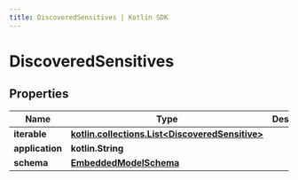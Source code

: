 ```yaml
---
title: DiscoveredSensitives | Kotlin SDK
---
```




# DiscoveredSensitives

## Properties
Name | Type | Description | Notes
------------ | ------------- | ------------- | -------------
**iterable** | [**kotlin.collections.List&lt;DiscoveredSensitive&gt;**](DiscoveredSensitive) |  | 
**application** | **kotlin.String** |  | 
**schema** | [**EmbeddedModelSchema**](EmbeddedModelSchema) |  |  [optional]




